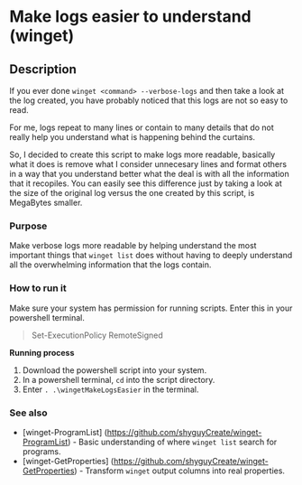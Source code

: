 # Make logs easier to understand (winget)

## Description

If you ever done `winget <command> --verbose-logs` and then take a look at the log created, you have probably noticed that this logs are not so easy to read.

For me, logs repeat to many lines or contain to many details that do not really help you understand what is happening behind the curtains.

So, I decided to create this script to make logs more readable, basically what it does is remove what I consider unnecesary lines and format others in a way that you understand better what the deal is with all the information that it recopiles.
You can easily see this difference just by taking a look at the size of the original log versus the one created by this script, is MegaBytes smaller.

### Purpose

Make verbose logs more readable by helping understand the most important things that `winget list` does without having to deeply understand all the overwhelming information that the logs contain.

### How to run it

Make sure your system has permission for running scripts.
Enter this in your powershell terminal.
> Set-ExecutionPolicy RemoteSigned

**Running process**
1. Download the powershell script into your system.
2. In a powershell terminal, `cd` into the script directory.
3. Enter `. .\wingetMakeLogsEasier` in the terminal.

### See also

- [winget-ProgramList] (https://github.com/shyguyCreate/winget-ProgramList) - Basic understanding of where `winget list` search for programs.
- [winget-GetProperties] (https://github.com/shyguyCreate/winget-GetProperties) - Transform `winget` output columns into real properties.
